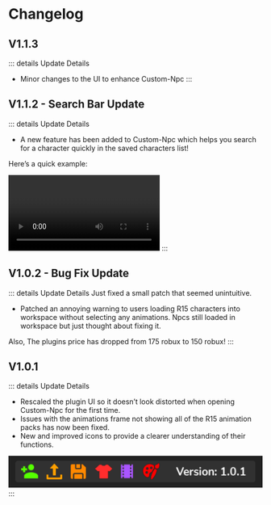 # Changelog

## V1.1.3

::: details Update Details
* Minor changes to the UI to enhance Custom-Npc
:::

## V1.1.2 - Search Bar Update

::: details Update Details
* A new feature has been added to Custom-Npc which helps you search for a character quickly in the saved characters list!

Here’s a quick example:

<video controls='controls' src='./assets/CNpcUpd1.1.2Vid.mp4'></video>
:::

## V1.0.2 - Bug Fix Update

::: details Update Details
Just fixed a small patch that seemed unintuitive.

* Patched an annoying warning to users loading R15 characters into workspace without selecting any animations. Npcs still loaded in workspace but just thought about fixing it.

Also, The plugins price has dropped from 175 robux to 150 robux!
:::

## V1.0.1

::: details Update Details
* Rescaled the plugin UI so it doesn’t look distorted when opening Custom-Npc for the first time.
* Issues with the animations frame not showing all of the R15 animation packs has now been fixed.
* New and improved icons to provide a clearer understanding of their functions.

![Image](./assets/CNpcUpd1.0.1Image.png)
:::
